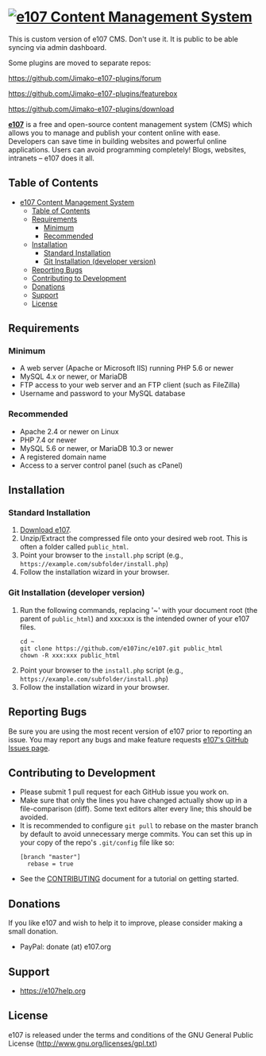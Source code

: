 [![e107 Content Management System](e107_images/logoHD.png)](https://e107.org)
=================

This is custom version of e107 CMS. Don't use it. It is public to be able syncing via admin dashboard. 

Some plugins are moved to separate repos:

https://github.com/Jimako-e107-plugins/forum
 
https://github.com/Jimako-e107-plugins/featurebox

https://github.com/Jimako-e107-plugins/download


**[e107][1]** is a free and open-source content management system (CMS) which allows you to manage and publish your content online with ease. Developers can save time in building websites and powerful online applications. Users can avoid programming completely! Blogs, websites, intranets – e107 does it all. 

## Table of Contents

   * [e107 Content Management System](README.md)
      * [Table of Contents](#table-of-contents)
      * [Requirements](#requirements)
         * [Minimum](#minimum)
         * [Recommended](#recommended)
      * [Installation](#installation)
         * [Standard Installation](#standard-installation)
         * [Git Installation (developer version)](#git-installation-developer-version)
      * [Reporting Bugs](#reporting-bugs)
      * [Contributing to Development](#contributing-to-development)
      * [Donations](#donations)
      * [Support](#support)
      * [License](#license)

## Requirements

   ### Minimum

   * A web server (Apache or Microsoft IIS) running PHP 5.6 or newer
   * MySQL 4.x or newer, or MariaDB
   * FTP access to your web server and an FTP client (such as FileZilla)
   * Username and password to your MySQL database

   ### Recommended

   * Apache 2.4 or newer on Linux
   * PHP 7.4 or newer
   * MySQL 5.6 or newer, or MariaDB 10.3 or newer
   * A registered domain name
   * Access to a server control panel (such as cPanel)


## Installation 

### Standard Installation

1. [Download e107](https://e107.org/download).
2. Unzip/Extract the compressed file onto your desired web root.
   This is often a folder called `public_html`. 
3. Point your browser to the `install.php` script (e.g., `https://example.com/subfolder/install.php`)
4. Follow the installation wizard in your browser.



### Git Installation (developer version)

1. Run the following commands, replacing '~' with your document root (the parent of `public_html`) and xxx:xxx is the intended owner of your e107 files.
   ```
   cd ~
   git clone https://github.com/e107inc/e107.git public_html	
   chown -R xxx:xxx public_html 
   ```    
2. Point your browser to the `install.php` script (e.g., `https://example.com/subfolder/install.php`)
3. Follow the installation wizard in your browser.



## Reporting Bugs

Be sure you are using the most recent version of e107 prior to reporting an issue.
You may report any bugs and make feature requests [e107's GitHub Issues page](https://github.com/e107inc/e107/issues).



## Contributing to Development

* Please submit 1 pull request for each GitHub issue you work on. 
* Make sure that only the lines you have changed actually show up in a file-comparison (diff).
  Some text editors alter every line; this should be avoided. 
* It is recommended to configure `git pull` to rebase on the master branch by default to avoid unnecessary merge commits.  You can set this up in your copy of the repo's `.git/config` file like so:
  ```
  [branch "master"]
    rebase = true
  ``` 
* See the [CONTRIBUTING](.github/CONTRIBUTING.md) document for a tutorial on getting started.

## Donations
If you like e107 and wish to help it to improve, please consider making a small donation.

* PayPal: donate (at) e107.org



## Support
* https://e107help.org



## License

e107 is released under the terms and conditions of the GNU General Public License (http://www.gnu.org/licenses/gpl.txt)

  [1]: https://e107.org
